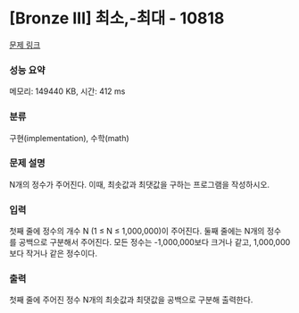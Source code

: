 # [Bronze III] 최소,-최대 - 10818 

[문제 링크](https://www.acmicpc.net/problem/10818) 

### 성능 요약

메모리: 149440 KB, 시간: 412 ms

### 분류

구현(implementation), 수학(math)

### 문제 설명

N개의 정수가 주어진다. 이때, 최솟값과 최댓값을 구하는 프로그램을 작성하시오.
### 입력 

 첫째 줄에 정수의 개수 N (1 ≤ N ≤ 1,000,000)이 주어진다. 둘째 줄에는 N개의 정수를 공백으로 구분해서 주어진다. 모든 정수는 -1,000,000보다 크거나 같고, 1,000,000보다 작거나 같은 정수이다.
### 출력 

 첫째 줄에 주어진 정수 N개의 최솟값과 최댓값을 공백으로 구분해 출력한다.


